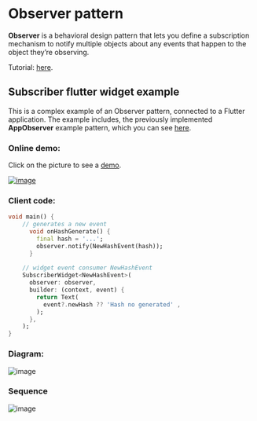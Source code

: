 # Observer pattern
**Observer** is a behavioral design pattern that lets you define a subscription mechanism to notify 
multiple objects about any events that happen to the object they’re observing.

Tutorial: [here](https://refactoring.guru/design-patterns/observer).

## Subscriber flutter widget example 
This is a complex example of an Observer pattern, connected to a Flutter application. The example includes,
the previously implemented **AppObserver** example pattern, 
which you can see [here](https://github.com/RefactoringGuru/design-patterns-dart/tree/master/patterns/observer/app_observer).

### Online demo:
Click on the picture to see a [demo](https://RefactoringGuru.github.io/design-patterns-dart/#/observer/subscriber_flutter_widget).

[![image](https://user-images.githubusercontent.com/8049534/152419178-f40a07fd-728d-4f99-befa-0935bbdd7b71.png)](https://refactoringguru.github.io/design-patterns-dart/#/observer/subscriber_flutter_widget)

### Client code:
```dart
void main() {
    // generates a new event
      void onHashGenerate() {
        final hash = '...';
        observer.notify(NewHashEvent(hash));
      }
    
    // widget event consumer NewHashEvent
    SubscriberWidget<NewHashEvent>(
      observer: observer,
      builder: (context, event) {
        return Text(
          event?.newHash ?? 'Hash no generated' ,
        );
      },
    );
}
```

### Diagram:
![image](https://user-images.githubusercontent.com/8049534/152789070-cc53b0c0-bb5c-4191-ac96-f542ce75c1d7.png)

### Sequence
![image](https://user-images.githubusercontent.com/8049534/152791540-d6ec1d24-a3a1-4340-8805-10df6de12067.png)
